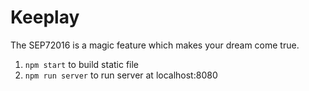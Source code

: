 # Keeplay
The SEP72016 is a magic feature which makes your dream come true.

1. `npm start` to build static file
1. `npm run server` to run server at localhost:8080

